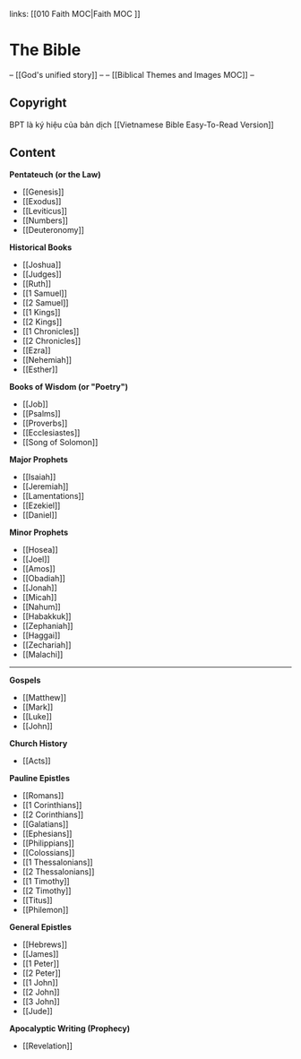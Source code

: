 links: [[010 Faith MOC|Faith MOC ]]
# The Bible
– [[God's unified story]] –
– [[Biblical Themes and Images MOC]] –

## Copyright
BPT là ký hiệu của bản dịch [[Vietnamese Bible Easy-To-Read Version]]

## Content
**Pentateuch (or the Law)**
* [[Genesis]]
* [[Exodus]]
* [[Leviticus]]
* [[Numbers]]
* [[Deuteronomy]]

**Historical Books**
* [[Joshua]]
* [[Judges]]
* [[Ruth]]
* [[1 Samuel]]
* [[2 Samuel]]
* [[1 Kings]]
* [[2 Kings]]
* [[1 Chronicles]]
* [[2 Chronicles]]
* [[Ezra]]
* [[Nehemiah]]
* [[Esther]]

**Books of Wisdom (or "Poetry")**
* [[Job]]
* [[Psalms]]
* [[Proverbs]]
* [[Ecclesiastes]]
* [[Song of Solomon]]

**Major Prophets**
* [[Isaiah]]
* [[Jeremiah]]
* [[Lamentations]]
* [[Ezekiel]]
* [[Daniel]]

**Minor Prophets**
* [[Hosea]]
* [[Joel]]
* [[Amos]]
* [[Obadiah]]
* [[Jonah]]
* [[Micah]]
* [[Nahum]]
* [[Habakkuk]]
* [[Zephaniah]]
* [[Haggai]]
* [[Zechariah]]
* [[Malachi]]

***
**Gospels**
* [[Matthew]]
* [[Mark]]
* [[Luke]]
* [[John]]

**Church History**
* [[Acts]]

**Pauline Epistles**
* [[Romans]]
* [[1 Corinthians]]
* [[2 Corinthians]]
* [[Galatians]]
* [[Ephesians]]
* [[Philippians]]
* [[Colossians]]
* [[1 Thessalonians]]
* [[2 Thessalonians]]
* [[1 Timothy]]
* [[2 Timothy]]
* [[Titus]]
* [[Philemon]]

**General Epistles**
* [[Hebrews]]
* [[James]]
* [[1 Peter]]
* [[2 Peter]]
* [[1 John]]
* [[2 John]]
* [[3 John]]
* [[Jude]]

**Apocalyptic Writing (Prophecy)**
* [[Revelation]]